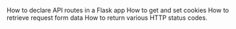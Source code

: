 How to declare API routes in a Flask app
How to get and set cookies
How to retrieve request form data
How to return various HTTP status codes.
